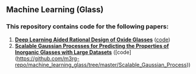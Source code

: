 ## Machine Learning (Glass)

### This repository contains code for the following papers:

1. [**Deep Learning Aided Rational Design of Oxide Glasses**](https://arxiv.org/abs/1912.11582) ([code](https://github.com/m3rg-repo/machine_learning_glass/tree/master/Deep_Learning_Aided_Rational_Design_of_Oxide_Glasses))
2. [**Scalable Gaussian Processes for Predicting the Properties of Inorganic Glasses with Large Datasets**](https://arxiv.org/abs/2007.02795) ([code] (https://github.com/m3rg-repo/machine_learning_glass/tree/master/Scalable_Gaussian_Process))
